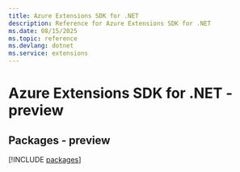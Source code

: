 ```yaml
---
title: Azure Extensions SDK for .NET
description: Reference for Azure Extensions SDK for .NET
ms.date: 08/15/2025
ms.topic: reference
ms.devlang: dotnet
ms.service: extensions
---
```

# Azure Extensions SDK for .NET - preview
## Packages - preview
[!INCLUDE [packages](extensions-index.md)]